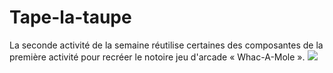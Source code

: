 # Tape-la-taupe
La seconde activité de la semaine réutilise certaines des composantes de la première activité pour recréer le notoire jeu d'arcade « Whac-A-Mole ».
![](démo.gif)
